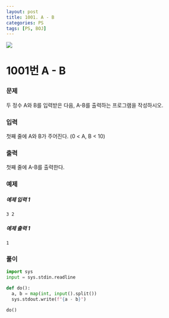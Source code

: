 ```yaml
---
layout: post
title: 1001. A - B
categories: PS
tags: [PS, BOJ]
---
```


<img src="https://onlinejudgeimages.s3-ap-northeast-1.amazonaws.com/images/boj-og.png" />

# 1001번 A - B

### 문제

두 정수 A와 B를 입력받은 다음, A-B를 출력하는 프로그램을 작성하시오.

### 입력

첫째 줄에 A와 B가 주어진다. (0 < A, B < 10)

### 출력

첫째 줄에 A-B를 출력한다.

### 예제

##### 예제 입력 1

```
3 2
```

##### 예제 출력 1

```
1
```

### 풀이

```python
import sys
input = sys.stdin.readline

def do():
  a, b = map(int, input().split())
  sys.stdout.write(f"{a - b}")

do()

```
